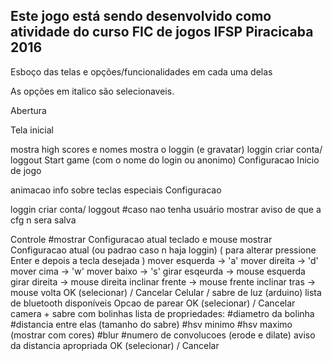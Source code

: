 ## Este jogo está sendo desenvolvido como atividade do curso FIC de jogos IFSP Piracicaba 2016

Esboço das telas e opções/funcionalidades em cada uma delas

As opções em italico são selecionaveis.

Abertura

Tela inicial

mostra high scores e nomes
mostra o loggin (e gravatar)
loggin criar conta/ loggout
Start game (com o nome do login ou anonimo)
Configuracao
Inicio de jogo

animacao
info sobre teclas especiais
Configuracao

loggin criar conta/ loggout #caso nao tenha usuário mostrar aviso de que a cfg n sera salva

Controle #mostrar Configuracao atual
teclado e mouse
mostrar Configuracao atual (ou padrao caso n haja loggin)
( para alterar pressione Enter e depois a tecla desejada )
mover esquerda -> 'a'
mover direita -> 'd'
mover cima -> 'w'
mover baixo -> 's'
girar esqeurda -> mouse esquerda
girar direita -> mouse direita
inclinar frente -> mouse frente
inclinar tras -> mouse volta
OK (selecionar) / Cancelar
Celular / sabre de luz (arduino)
lista de bluetooth disponíveis Opcao de parear
OK (selecionar) / Cancelar
camera + sabre com bolinhas
lista de propriedades: #diametro da bolinha #distancia entre elas (tamanho do sabre) #hsv minimo #hsv maximo (mostrar com cores) #blur #numero de convolucoes (erode e dilate)
aviso da distancia apropriada
OK (selecionar) / Cancelar
